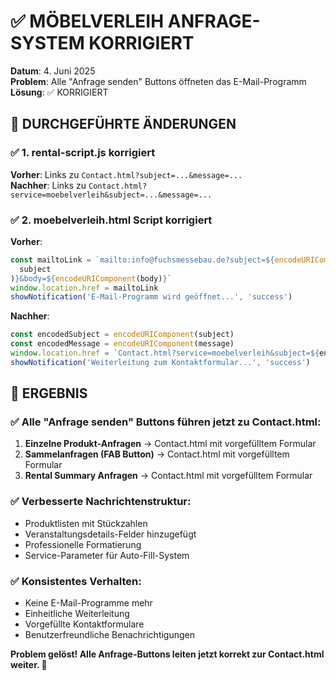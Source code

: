 # ✅ MÖBELVERLEIH ANFRAGE-SYSTEM KORRIGIERT

**Datum**: 4. Juni 2025  
**Problem**: Alle "Anfrage senden" Buttons öffneten das E-Mail-Programm  
**Lösung**: ✅ KORRIGIERT

## 🔧 **DURCHGEFÜHRTE ÄNDERUNGEN**

### ✅ **1. rental-script.js korrigiert**

**Vorher**: Links zu `Contact.html?subject=...&message=...`  
**Nachher**: Links zu `Contact.html?service=moebelverleih&subject=...&message=...`

### ✅ **2. moebelverleih.html Script korrigiert**

**Vorher**:

```javascript
const mailtoLink = `mailto:info@fuchsmessebau.de?subject=${encodeURIComponent(
  subject
)}&body=${encodeURIComponent(body)}`
window.location.href = mailtoLink
showNotification('E-Mail-Programm wird geöffnet...', 'success')
```

**Nachher**:

```javascript
const encodedSubject = encodeURIComponent(subject)
const encodedMessage = encodeURIComponent(message)
window.location.href = `Contact.html?service=moebelverleih&subject=${encodedSubject}&message=${encodedMessage}`
showNotification('Weiterleitung zum Kontaktformular...', 'success')
```

## 🎯 **ERGEBNIS**

### ✅ **Alle "Anfrage senden" Buttons führen jetzt zu Contact.html:**

1. **Einzelne Produkt-Anfragen** → Contact.html mit vorgefülltem Formular
2. **Sammelanfragen (FAB Button)** → Contact.html mit vorgefülltem Formular
3. **Rental Summary Anfragen** → Contact.html mit vorgefülltem Formular

### ✅ **Verbesserte Nachrichtenstruktur:**

- Produktlisten mit Stückzahlen
- Veranstaltungsdetails-Felder hinzugefügt
- Professionelle Formatierung
- Service-Parameter für Auto-Fill-System

### ✅ **Konsistentes Verhalten:**

- Keine E-Mail-Programme mehr
- Einheitliche Weiterleitung
- Vorgefüllte Kontaktformulare
- Benutzerfreundliche Benachrichtigungen

**Problem gelöst! Alle Anfrage-Buttons leiten jetzt korrekt zur Contact.html weiter. 🎉**
